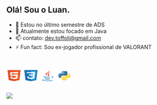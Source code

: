 ## Olá! Sou o Luan.

- 🔭 Estou no último semestre de ADS
- 🌱 Atualmente estou focado em Java
- 📫 contato: dev.toffoli@gmail.com
- ⚡ Fun fact: Sou ex-jogador profissional de VALORANT

##

<div style="display: inline_block"><br>
  <img align="center" alt="Logo-HTML" height="30" width="40" src="https://raw.githubusercontent.com/devicons/devicon/master/icons/html5/html5-original.svg">
  <img align="center" alt="Logo-CSS" height="30" width="40" src="https://raw.githubusercontent.com/devicons/devicon/master/icons/css3/css3-original.svg">
  <img align="center" alt="Logo-java" height="30" width="40" src="https://github.com/devicons/devicon/blob/master/icons/java/java-original.svg">
  <img align="center" alt="Logo-Python" height="30" width="40" src="https://raw.githubusercontent.com/devicons/devicon/master/icons/python/python-original.svg">
</div>

##

<div>
  <a href="www.linkedin.com/in/luan-toffoli" target="_blank"><img src="https://img.shields.io/badge/-LinkedIn-%230077B5?style=for-the-badge&logo=linkedin&logoColor=white" target="_blank"></a>
</div>
